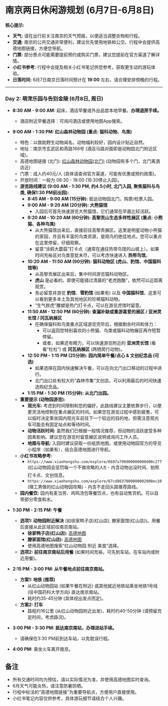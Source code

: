 # 南京两日休闲游规划 (6月7日-6月8日)

**核心提示:**
*   **天气:** 请在出行前关注南京的天气预报，以便适当调整衣物和行程。
*   **交通:** 南京的公共交通非常便利，建议优先使用地铁和公交。行程中会提供高德地图链接，方便您导航。
*   **门票:** 部分景点可能需要提前预约或购买门票，建议您提前在官方渠道了解详情。
*   **小红书参考:** 行程中会提及相关小红书笔记供您参考，获取更生动的游玩体验。
*   **日落时间:** 6月7日南京日落时间预计在 **19:00** 左右，请合理安排傍晚的行程。

---




### **Day 2: 萌宠乐园与告别金陵 (6月8日, 周日)**

*   **8:30 AM - 9:00 AM:** 起床，酒店早餐或外出品尝本地早餐。**办理退房手续。**
    *   酒店附近早餐选择：可询问酒店或使用地图App搜索。

*   **9:00 AM - 1:30 PM: 红山森林动物园 (重点: 猫科动物、鸟类)**
    *   特色：以救助野生动物闻名，动物福利较好，园内设计贴近自然。
    *   地址：南京市玄武区和燕路168号 (酒店马路对面即是动物园北门附近区域)。
    *   高德地图链接 (北门): [红山森林动物园(北门)](https://www.amap.com/place/B001905DFY) (动物园有多个门，北门离酒店近)
    *   门票：成人约40元/人 (具体请查询官方渠道，可能有优惠或预约政策)。
    *   开放时间：一般为 08:30 - 18:00 (16:30停止入园)。
    *   **游览路线建议 (9:00 AM - 1:30 PM, 约4.5小时, 北门入园, 聚焦猫科与鸟类, 确保1:30 PM前出园):**
        *   **8:45 AM - 9:00 AM (15分钟):** 抵达动物园北门，购票/检票入园。
        *   **9:00 AM - 9:20 AM (20分钟): 大熊猫馆**
            *   入园后可首先快速游览大熊猫馆，它们通常在早晨比较活跃。
        *   **9:20 AM - 10:20 AM (60分钟): 高黎贡山生态多样性展区 (重点: 小熊猫、各种鸟类)**
            *   从大熊猫馆出来后，直接前往高黎贡展区。这里是明星动物小熊猫的家园，并且有丰富的鸟类资源，是观鸟的绝佳地点。您可以重点在这里停留，仔细观察。
            *   留意“涂鸦大蘑菇”打卡点（通常在通往热带鸟馆的山坡上）。如果时间充裕且对鸟类意犹未尽，可以考虑快速进入 **热带鸟馆**。
        *   **10:20 AM - 11:50 AM (90分钟): 猫科动物区 (虎山、豹馆、中国猫科馆等)**
            *   从高黎贡展区出来后，集中时间游览猫科动物区。
            *   **虎山** 是必看的，即使可能错过清晨的“老虎跑酷”，依然可以近距离观赏。
            *   务必留意并游览 **豹馆**、**雪豹馆** (如果有) 以及 **中国猫科馆**，这里可以看到更多本土及其他地区的珍稀猫科动物。
            *   “生气胖虎”雕塑是热门打卡点，可以在游览虎馆时留意。
        *   **11:50 AM - 12:50 PM (60分钟): 查漏补缺或重游喜爱的展区 / 亚洲灵长馆 / 冈瓦纳展区**
            *   在确保猫科和鸟类重点区域游览完毕后，根据剩余时间和体力：
                *   可以返回您特别喜欢的小熊猫、鸟类或猫科动物展区再作短暂停留。
                *   或者，如果还有精力，可以快速游览附近的 **亚洲灵长馆** (看看“杜杜”) 或 **冈瓦纳展区** (两栖爬行动物)。
        *   **12:50 PM - 1:15 PM (25分钟): 园内简单午餐/点心 & 文创纪念品 (可选)**
            *   如果选择在园内快速解决午餐，可以在向北门出口移动的过程中进行。
            *   北门出口处有较大的“森林市集”文创店，可以利用最后的时间快速选购纪念品。
        *   **1:15 PM - 1:30 PM (15分钟): 从北门出园。**
    *   **重要提示 (动物园游览):**
        *   **观光车:** 考虑到时间限制和您的偏好，此路线建议主要依靠步行，以便更灵活地控制在重点展区的时间。如果您在游览过程中感到疲惫，可以临时决定乘坐园内观光车前往下一个较远的目的地，但需注意观光车可能会有固定站点和等待时间。
        *   **动物活跃时间:** 虽然我们已根据一般情况推荐，但动物的活跃度受多种因素影响。建议您在游览时留意展区说明或询问工作人员。
        *   **地图与导航:** 入园时建议获取一份纸质地图，或使用动物园官方的导览小程序（如果有），结合高德地图进行导航。
    *   **小红书攻略参考:**
        *   `https://www.xiaohongshu.com/explore/6697a796000000000d00c277` (红山动物园会惩罚每一个不做攻略的人❗️) - 内含动物出没时间、拍照打卡点、文创信息。
        *   `https://www.xiaohongshu.com/explore/67cd8637000000002900ec10` (理工男做的红山动物园攻略) - 内含不走回头路推荐路线。
    *   **园内餐饮:** 园内有麦当劳、鸡鸣汤包等餐饮点，也有自动售货机。可以自带部分零食和水。

*   **1:30 PM - 2:15 PM: 午餐**
    *   **选项1: 动物园附近解决** (如徐家鸭子店(红山店), 滕家面馆(红山店))。用餐后直接从此区域前往南京南站。
        *   **徐家鸭子店(红山店):** [高德地图](https://www.amap.com/place/B0FFKX4C1F)
        *   **滕家面馆(红山店):** [高德地图](https://www.amap.com/place/B0FFFLIYBK)
        *   使用高德地图搜索“红山动物园 附近 美食”选择。
    *   **选项2: 前往南京南站后用餐** (如果时间充裕，可先到车站，在车站内或附近用餐)。

*   **2:15 PM - 3:00 PM: 从午餐地点前往南京南站。**
    *   **方案1: 地铁 (推荐)**
        *   从红山动物园站 (如果午餐在附近) 或其他就近地铁站乘坐地铁1号线 (往中国药科大学方向) 直达南京南站。
        *   耗时约35-45分钟 (具体视出发点而定)。
    *   **方案2: 打车**
        *   路程约16公里 (从红山动物园附近出发)，耗时约40-50分钟 (请预留充足时间，考虑路况)。

*   **3:00 PM - 3:30 PM: 抵达南京南站，办理进站手续。**
    *   请确保在3:30 PM前到达车站，以免耽误行程。

*   **4:00 PM:** 乘坐火车离开南京。

## 备注

*   所有交通时间均为预估，请以实际情况为准，并使用高德地图实时查询。
*   6月天气可能炎热，请注意防暑防晒。
*   行程中标注的“高德地图链接”为重要导航点，方便用户直接使用。
*   小红书笔记内容仅供参考，具体游玩细节请结合个人兴趣。
